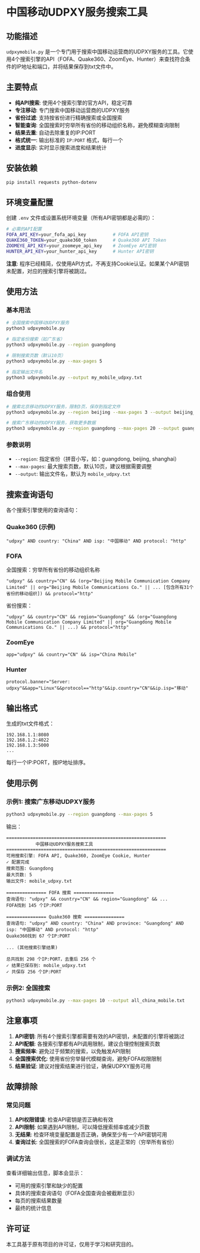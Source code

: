 # 中国移动UDPXY服务搜索工具

## 功能描述

`udpxymobile.py` 是一个专门用于搜索中国移动运营商的UDPXY服务的工具。它使用4个搜索引擎的API（FOFA、Quake360、ZoomEye、Hunter）来查找符合条件的IP地址和端口，并将结果保存到txt文件中。

## 主要特点

- **纯API搜索**: 使用4个搜索引擎的官方API，稳定可靠
- **专注移动**: 专门搜索中国移动运营商的UDPXY服务
- **省份过滤**: 支持按省份进行精确搜索或全国搜索
- **智能查询**: 全国搜索时穷举所有省份的移动组织名称，避免模糊查询限制
- **结果去重**: 自动去除重复的IP:PORT
- **格式统一**: 输出标准的 `IP:PORT` 格式，每行一个
- **进度显示**: 实时显示搜索进度和结果统计

## 安装依赖

```bash
pip install requests python-dotenv
```

## 环境变量配置

创建 `.env` 文件或设置系统环境变量（所有API密钥都是必需的）：

```bash
# 必需的API配置
FOFA_API_KEY=your_fofa_api_key          # FOFA API密钥
QUAKE360_TOKEN=your_quake360_token      # Quake360 API Token
ZOOMEYE_API_KEY=your_zoomeye_api_key    # ZoomEye API密钥
HUNTER_API_KEY=your_hunter_api_key      # Hunter API密钥
```

**注意**: 程序已经精简，仅使用API方式，不再支持Cookie认证。如果某个API密钥未配置，对应的搜索引擎将被跳过。

## 使用方法

### 基本用法

```bash
# 全国搜索中国移动UDPXY服务
python3 udpxymobile.py

# 指定省份搜索（如广东省）
python3 udpxymobile.py --region guangdong

# 限制搜索页数（默认10页）
python3 udpxymobile.py --max-pages 5

# 指定输出文件名
python3 udpxymobile.py --output my_mobile_udpxy.txt
```

### 组合使用

```bash
# 搜索北京移动的UDPXY服务，限制3页，保存到指定文件
python3 udpxymobile.py --region beijing --max-pages 3 --output beijing_mobile.txt

# 搜索广东移动的UDPXY服务，获取更多数据
python3 udpxymobile.py --region guangdong --max-pages 20 --output guangdong_mobile.txt
```

### 参数说明

- `--region`: 指定省份（拼音小写，如：guangdong, beijing, shanghai）
- `--max-pages`: 最大搜索页数，默认10页，建议根据需要调整
- `--output`: 输出文件名，默认为 `mobile_udpxy.txt`

## 搜索查询语句

各个搜索引擎使用的查询语句：

### Quake360 (示例)
```
"udpxy" AND country: "China" AND isp: "中国移动" AND protocol: "http"
```

### FOFA
全国搜索：穷举所有省份的移动组织名称
```
"udpxy" && country="CN" && (org="Beijing Mobile Communication Company Limited" || org="Beijing Mobile Communications Co." || ... [包含所有31个省份的移动组织]) && protocol="http"
```

省份搜索：
```
"udpxy" && country="CN" && region="Guangdong" && (org="Guangdong Mobile Communication Company Limited" || org="Guangdong Mobile Communications Co." || ...) && protocol="http"
```

### ZoomEye
```
app="udpxy" && country="CN" && isp="China Mobile"
```

### Hunter
```
protocol.banner="Server: udpxy"&&app="Linux"&&protocol=="http"&&ip.country="CN"&&ip.isp="移动"
```

## 输出格式

生成的txt文件格式：
```
192.168.1.1:8080
192.168.1.2:4022
192.168.1.3:5000
...
```

每行一个IP:PORT，按IP地址排序。

## 使用示例

### 示例1: 搜索广东移动UDPXY服务

```bash
python3 udpxymobile.py --region guangdong --max-pages 5
```

输出：
```
============================================================
           中国移动UDPXY服务搜索工具
============================================================
可用搜索引擎: FOFA API, Quake360, ZoomEye Cookie, Hunter
✓ 配置完成
搜索范围: Guangdong
最大页数: 5
输出文件: mobile_udpxy.txt

=============== FOFA 搜索 ===============
查询语句: "udpxy" && country="CN" && region="Guangdong" && ...
FOFA找到 145 个IP:PORT

=============== Quake360 搜索 ===============
查询语句: "udpxy" AND country: "China" AND province: "Guangdong" AND isp: "中国移动" AND protocol: "http"
Quake360找到 67 个IP:PORT

... (其他搜索引擎结果)

总共找到 298 个IP:PORT，去重后 256 个
✓ 结果已保存到: mobile_udpxy.txt
✓ 共保存 256 个IP:PORT
```

### 示例2: 全国搜索

```bash
python3 udpxymobile.py --max-pages 10 --output all_china_mobile.txt
```

## 注意事项

1. **API密钥**: 所有4个搜索引擎都需要有效的API密钥，未配置的引擎将被跳过
2. **API配额**: 各搜索引擎都有API调用限制，建议合理控制搜索页数
3. **搜索频率**: 避免过于频繁的搜索，以免触发API限制
4. **全国搜索优化**: 使用省份穷举替代模糊查询，避免FOFA权限限制
5. **结果验证**: 建议对搜索结果进行验证，确保UDPXY服务可用

## 故障排除

### 常见问题

1. **API权限错误**: 检查API密钥是否正确和有效
2. **API限制**: 如果遇到API限制，可以降低搜索频率或减少页数
3. **无结果**: 检查环境变量配置是否正确，确保至少有一个API密钥可用
4. **查询过长**: 全国搜索的FOFA查询会很长，这是正常的（穷举所有省份）

### 调试方法

查看详细输出信息，脚本会显示：
- 可用的搜索引擎和缺少的配置
- 具体的搜索查询语句（FOFA全国查询会被截断显示）
- 每页的搜索结果数量
- 最终的统计信息

## 许可证

本工具基于原有项目的许可证，仅用于学习和研究目的。
